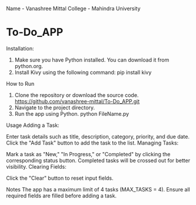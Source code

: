 Name - Vanashree Mittal
College - Mahindra University

# To-Do_APP

Installation:
1. Make sure you have Python installed. You can download it from python.org.
2. Install Kivy using the following command:
   pip install kivy

How to Run
 1. Clone the repository or download the source code.
    https://github.com/vanashree-mittal/To-Do_APP.git
2. Navigate to the project directory.
3. Run the app using Python.
   python FileName.py

   
Usage
Adding a Task:

Enter task details such as title, description, category, priority, and due date.
Click the "Add Task" button to add the task to the list.
Managing Tasks:

Mark a task as "New," "In Progress," or "Completed" by clicking the corresponding status button.
Completed tasks will be crossed out for better visibility.
Clearing Fields:

Click the "Clear" button to reset input fields.

Notes
The app has a maximum limit of 4 tasks (MAX_TASKS = 4).
Ensure all required fields are filled before adding a task.
